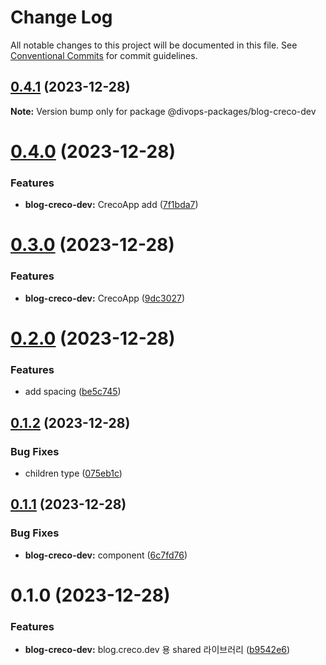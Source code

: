 # Change Log

All notable changes to this project will be documented in this file.
See [Conventional Commits](https://conventionalcommits.org) for commit guidelines.

## [0.4.1](https://github.com/divopsor/divops-packages/compare/@divops-packages/blog-creco-dev@0.4.0...@divops-packages/blog-creco-dev@0.4.1) (2023-12-28)

**Note:** Version bump only for package @divops-packages/blog-creco-dev





# [0.4.0](https://github.com/divopsor/divops-packages/compare/@divops-packages/blog-creco-dev@0.3.0...@divops-packages/blog-creco-dev@0.4.0) (2023-12-28)


### Features

* **blog-creco-dev:** CrecoApp add ([7f1bda7](https://github.com/divopsor/divops-packages/commit/7f1bda7b7c11a03e4e9c8f835e4767d5b00b4d83))





# [0.3.0](https://github.com/divopsor/divops-packages/compare/@divops-packages/blog-creco-dev@0.2.0...@divops-packages/blog-creco-dev@0.3.0) (2023-12-28)


### Features

* **blog-creco-dev:** CrecoApp ([9dc3027](https://github.com/divopsor/divops-packages/commit/9dc3027256a1d8d3676097217cce15375ff0222f))





# [0.2.0](https://github.com/divopsor/divops-packages/compare/@divops-packages/blog-creco-dev@0.1.2...@divops-packages/blog-creco-dev@0.2.0) (2023-12-28)


### Features

* add spacing ([be5c745](https://github.com/divopsor/divops-packages/commit/be5c745e77b52edbeea56c435505e624ec85a84a))





## [0.1.2](https://github.com/divopsor/divops-packages/compare/@divops-packages/blog-creco-dev@0.1.1...@divops-packages/blog-creco-dev@0.1.2) (2023-12-28)


### Bug Fixes

* children type ([075eb1c](https://github.com/divopsor/divops-packages/commit/075eb1cb5ef91bec7cd631f7496499a172aa06ef))





## [0.1.1](https://github.com/divopsor/divops-packages/compare/@divops-packages/blog-creco-dev@0.1.0...@divops-packages/blog-creco-dev@0.1.1) (2023-12-28)


### Bug Fixes

* **blog-creco-dev:** component ([6c7fd76](https://github.com/divopsor/divops-packages/commit/6c7fd7649d3d02dc2f06e7ab6561b863aa8cdf24))





# 0.1.0 (2023-12-28)


### Features

* **blog-creco-dev:** blog.creco.dev 용 shared 라이브러리 ([b9542e6](https://github.com/divopsor/divops-packages/commit/b9542e6828267e9d81bba2a2d7035d7d3d8e0bb5))
